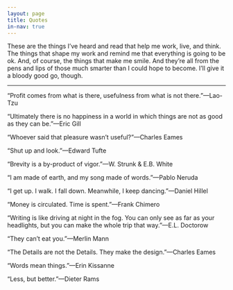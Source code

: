 ```yaml
---
layout: page
title: Quotes
in-nav: true
---
```


These are the things I’ve heard and read that help me work, live, and think. The things that shape my work and remind me that everything is going to be ok. And, of course, the things that make me smile. And they’re all from the pens and lips of those much smarter than I could hope to become. I’ll give it a bloody good go, though.

* * *

“Profit comes from what is there, usefulness from what is not there.”—<span class="caps">Lao-Tzu</span>

“Ultimately there is no happiness in a world in which things are not as good as they can be.”—<span class="caps">Eric Gill</span>

“Whoever said that pleasure wasn’t useful?”—<span class="caps">Charles Eames</span>

“Shut up and look.”—<span class="caps">Edward Tufte</span>

“Brevity is a by-product of vigor.”—<span class="caps">W. Strunk & E.B. White</span>

“I am made of earth, and my song made of words.”—<span class="caps">Pablo Neruda</span>

“I get up. I walk. I fall down. Meanwhile, I keep dancing.”—<span class="caps">Daniel Hillel</span>

“Money is circulated. Time is spent.”—<span class="caps">Frank Chimero</span>

“Writing is like driving at night in the fog. You can only see as far as your headlights, but you can make the whole trip that way.”—<span class="caps">E.L. Doctorow</span>

“They can’t eat you.”—<span class="caps">Merlin Mann</span>

“The Details are not the Details. They make the design.”—<span class="caps">Charles Eames</span>

“Words mean things.”—<span class="caps">Erin Kissanne</span>

“Less, but better.”—<span class="caps">Dieter Rams</span>
